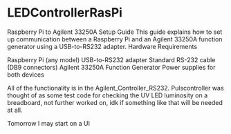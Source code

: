# LEDControllerRasPi
Raspberry Pi to Agilent 33250A Setup Guide
This guide explains how to set up communication between a Raspberry Pi and an Agilent 33250A function generator using a USB-to-RS232 adapter.
Hardware Requirements

Raspberry Pi (any model)
USB-to-RS232 adapter
Standard RS-232 cable (DB9 connectors)
Agilent 33250A Function Generator
Power supplies for both devices

All of the functionality is in the Agilent_Controller_RS232. 
Pulscontroller was thought of as some test code for checking the UV LED luminosity on a breadboard, not further worked on, idk if something like that will be needed at all.

Tomorrow I may start on a UI